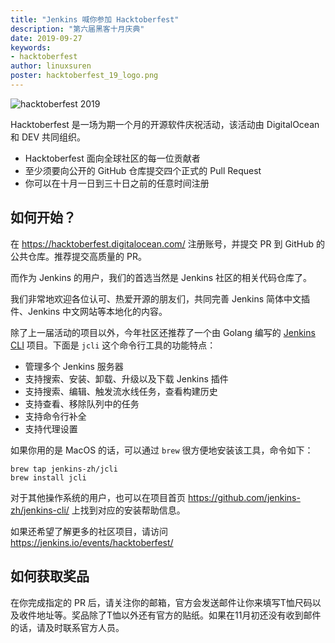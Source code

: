 ```yaml
---
title: "Jenkins 喊你参加 Hacktoberfest"
description: "第六届黑客十月庆典"
date: 2019-09-27
keywords:
- hacktoberfest
author: linuxsuren
poster: hacktoberfest_19_logo.png
---
```


![hacktoberfest 2019](hacktoberfest_19_logo.png)

Hacktoberfest 是一场为期一个月的开源软件庆祝活动，该活动由 DigitalOcean 和 DEV 共同组织。

* Hacktoberfest 面向全球社区的每一位贡献者
* 至少须要向公开的 GitHub 仓库提交四个正式的 Pull Request
* 你可以在十月一日到三十日之前的任意时间注册

## 如何开始？

在 https://hacktoberfest.digitalocean.com/ 注册账号，并提交 PR 到 GitHub 的公共仓库。推荐提交高质量的 PR。

而作为 Jenkins 的用户，我们的首选当然是 Jenkins 社区的相关代码仓库了。

我们非常地欢迎各位认可、热爱开源的朋友们，共同完善 Jenkins 简体中文插件、Jenkins 中文网站等本地化的内容。

除了上一届活动的项目以外，今年社区还推荐了一个由 Golang 编写的 [Jenkins CLI](https://github.com/jenkins-zh/jenkins-cli/) 项目。下面是 `jcli` 这个命令行工具的功能特点：

* 管理多个 Jenkins 服务器
* 支持搜索、安装、卸载、升级以及下载 Jenkins 插件
* 支持搜索、编辑、触发流水线任务，查看构建历史
* 支持查看、移除队列中的任务
* 支持命令行补全
* 支持代理设置

如果你用的是 MacOS 的话，可以通过 `brew` 很方便地安装该工具，命令如下：

```
brew tap jenkins-zh/jcli
brew install jcli
```

对于其他操作系统的用户，也可以在项目首页 https://github.com/jenkins-zh/jenkins-cli/ 上找到对应的安装帮助信息。

如果还希望了解更多的社区项目，请访问 https://jenkins.io/events/hacktoberfest/

## 如何获取奖品

在你完成指定的 PR 后，请关注你的邮箱，官方会发送邮件让你来填写T恤尺码以及收件地址等。奖品除了T恤以外还有官方的贴纸。如果在11月初还没有收到邮件的话，请及时联系官方人员。
